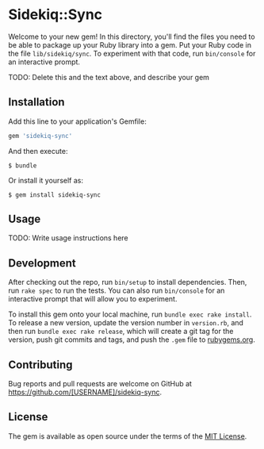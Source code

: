# Sidekiq::Sync

Welcome to your new gem! In this directory, you'll find the files you need to be able to package up your Ruby library into a gem. Put your Ruby code in the file `lib/sidekiq/sync`. To experiment with that code, run `bin/console` for an interactive prompt.

TODO: Delete this and the text above, and describe your gem

## Installation

Add this line to your application's Gemfile:

```ruby
gem 'sidekiq-sync'
```

And then execute:

    $ bundle

Or install it yourself as:

    $ gem install sidekiq-sync

## Usage

TODO: Write usage instructions here

## Development

After checking out the repo, run `bin/setup` to install dependencies. Then, run `rake spec` to run the tests. You can also run `bin/console` for an interactive prompt that will allow you to experiment.

To install this gem onto your local machine, run `bundle exec rake install`. To release a new version, update the version number in `version.rb`, and then run `bundle exec rake release`, which will create a git tag for the version, push git commits and tags, and push the `.gem` file to [rubygems.org](https://rubygems.org).

## Contributing

Bug reports and pull requests are welcome on GitHub at https://github.com/[USERNAME]/sidekiq-sync.

## License

The gem is available as open source under the terms of the [MIT License](https://opensource.org/licenses/MIT).
